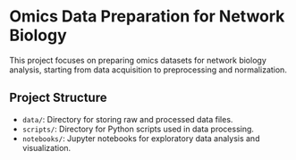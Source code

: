 # Omics Data Preparation for Network Biology

This project focuses on preparing omics datasets for network biology analysis, starting from data acquisition to preprocessing and normalization.

## Project Structure
- `data/`: Directory for storing raw and processed data files.
- `scripts/`: Directory for Python scripts used in data processing.
- `notebooks/`: Jupyter notebooks for exploratory data analysis and visualization.
